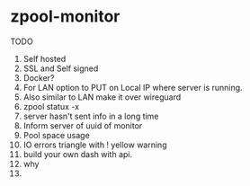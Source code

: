# zpool-monitor


TODO
1. Self hosted
2. SSL and Self signed
3. Docker?
4. For LAN option to PUT on Local IP where server is running.
5. Also similar to LAN make it over wireguard
6. zpool statux -x
7. server hasn't sent info in a long time
8. Inform server of uuid of monitor
9. Pool space usage
10. IO errors triangle with ! yellow warning
11. build your own dash with api.
12. why
13. 
